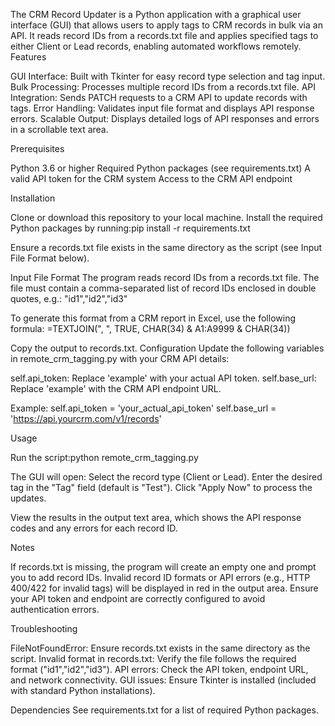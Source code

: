 The CRM Record Updater is a Python application with a graphical user interface (GUI) that allows users to apply tags to CRM records in bulk via an API. It reads record IDs from a records.txt file and applies specified tags to either Client or Lead records, enabling automated workflows remotely.
Features

GUI Interface: Built with Tkinter for easy record type selection and tag input.
Bulk Processing: Processes multiple record IDs from a records.txt file.
API Integration: Sends PATCH requests to a CRM API to update records with tags.
Error Handling: Validates input file format and displays API response errors.
Scalable Output: Displays detailed logs of API responses and errors in a scrollable text area.

Prerequisites

Python 3.6 or higher
Required Python packages (see requirements.txt)
A valid API token for the CRM system
Access to the CRM API endpoint

Installation

Clone or download this repository to your local machine.
Install the required Python packages by running:pip install -r requirements.txt


Ensure a records.txt file exists in the same directory as the script (see Input File Format below).

Input File Format
The program reads record IDs from a records.txt file. The file must contain a comma-separated list of record IDs enclosed in double quotes, e.g.:
"id1","id2","id3"

To generate this format from a CRM report in Excel, use the following formula:
=TEXTJOIN(", ", TRUE, CHAR(34) & A1:A9999 & CHAR(34))

Copy the output to records.txt.
Configuration
Update the following variables in remote_crm_tagging.py with your CRM API details:

self.api_token: Replace 'example' with your actual API token.
self.base_url: Replace 'example' with the CRM API endpoint URL.

Example:
self.api_token = 'your_actual_api_token'
self.base_url = 'https://api.yourcrm.com/v1/records'

Usage

Run the script:python remote_crm_tagging.py


The GUI will open:
Select the record type (Client or Lead).
Enter the desired tag in the "Tag" field (default is "Test").
Click "Apply Now" to process the updates.


View the results in the output text area, which shows the API response codes and any errors for each record ID.

Notes

If records.txt is missing, the program will create an empty one and prompt you to add record IDs.
Invalid record ID formats or API errors (e.g., HTTP 400/422 for invalid tags) will be displayed in red in the output area.
Ensure your API token and endpoint are correctly configured to avoid authentication errors.

Troubleshooting

FileNotFoundError: Ensure records.txt exists in the same directory as the script.
Invalid format in records.txt: Verify the file follows the required format ("id1","id2","id3").
API errors: Check the API token, endpoint URL, and network connectivity.
GUI issues: Ensure Tkinter is installed (included with standard Python installations).

Dependencies
See requirements.txt for a list of required Python packages.
